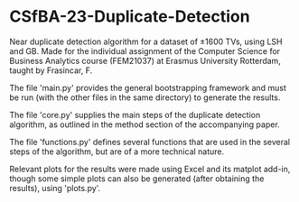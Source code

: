 # CSfBA-23-Duplicate-Detection
Near duplicate detection algorithm for a dataset of ±1600 TVs, using LSH and GB. Made for the individual assignment of the Computer Science for Business Analytics course (FEM21037) at Erasmus University Rotterdam, taught by Frasincar, F.

The file 'main.py' provides the general bootstrapping framework and must be run (with the other files in the same directory) to generate the results.

The file 'core.py' supplies the main steps of the duplicate detection algorithm, as outlined in the method section of the accompanying paper.

The file 'functions.py' defines several functions that are used in the several steps of the algorithm, but are of a more technical nature.

Relevant plots for the results were made using Excel and its matplot add-in, though some simple plots can also be generated (after obtaining the results), using 'plots.py'.
